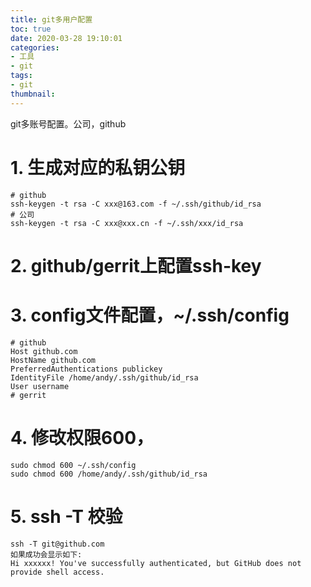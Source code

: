 ```yaml
---
title: git多用户配置
toc: true
date: 2020-03-28 19:10:01
categories: 
- 工具
- git
tags: 
- git
thumbnail: 
---
```


git多账号配置。公司，github

<!-- more --> 
# 1. 生成对应的私钥公钥

```
# github
ssh-keygen -t rsa -C xxx@163.com -f ~/.ssh/github/id_rsa
# 公司
ssh-keygen -t rsa -C xxx@xxx.cn -f ~/.ssh/xxx/id_rsa
```

# 2. github/gerrit上配置ssh-key
# 3. config文件配置，~/.ssh/config
```
# github
Host github.com
HostName github.com
PreferredAuthentications publickey
IdentityFile /home/andy/.ssh/github/id_rsa
User username
# gerrit

```
# 4. 修改权限600，
```
sudo chmod 600 ~/.ssh/config
sudo chmod 600 /home/andy/.ssh/github/id_rsa
```
# 5. ssh -T 校验
```
ssh -T git@github.com
如果成功会显示如下:
Hi xxxxxx! You've successfully authenticated, but GitHub does not provide shell access.
```



